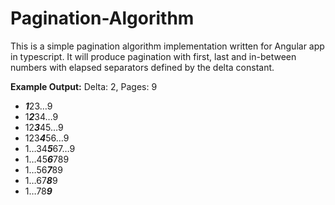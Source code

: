 # Pagination-Algorithm

This is a simple pagination algorithm implementation written for Angular app in typescript. It will produce pagination with first, last and in-between numbers with elapsed separators defined by the delta constant.

**Example Output:**
Delta: 2, Pages: 9
<ul>
<li><b><i>1</i></b>23…9</li>
<li>1<b><i>2</i></b>34…9</li>
<li>12<b><i>3</i></b>45…9</li>
<li>123<b><i>4</i></b>56…9</li>
<li>1…34<b><i>5</i></b>67…9</li>
<li>1…45<b><i>6</i></b>789</li>
<li>1…56<b><i>7</i></b>89</li>
<li>1…67<b><i>8</i></b>9</li>
<li>1…78<b><i>9</i></b></li>
</ul>
